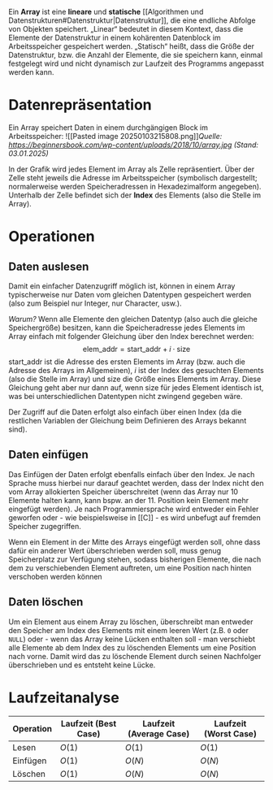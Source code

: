 Ein **Array** ist eine **lineare** und **statische** [[Algorithmen und Datenstrukturen#Datenstruktur|Datenstruktur]], die eine endliche Abfolge von Objekten speichert. „Linear“ bedeutet in diesem Kontext, dass die Elemente der Datenstruktur in einem kohärenten Datenblock im Arbeitsspeicher gespeichert werden. „Statisch“ heißt, dass die Größe der Datenstruktur, bzw. die Anzahl der Elemente, die sie speichern kann, einmal festgelegt wird und nicht dynamisch zur Laufzeit des Programms angepasst werden kann.
# Datenrepräsentation
Ein Array speichert Daten in einem durchgängigen Block im Arbeitsspeicher:
![[Pasted image 20250103215808.png]]*Quelle: https://beginnersbook.com/wp-content/uploads/2018/10/array.jpg (Stand: 03.01.2025)*

In der Grafik wird jedes Element im Array als Zelle repräsentiert. Über der Zelle steht jeweils die Adresse im Arbeitsspeicher (symbolisch dargestellt; normalerweise werden Speicheradressen in Hexadezimalform angegeben). Unterhalb der Zelle befindet sich der **Index** des Elements (also die Stelle im Array).
# Operationen
## Daten auslesen
Damit ein einfacher Datenzugriff möglich ist, können in einem Array typischerweise nur Daten vom gleichen Datentypen gespeichert werden (also zum Beispiel nur Integer, nur Character, usw.). 

*Warum?* Wenn alle Elemente den gleichen Datentyp (also auch die gleiche Speichergröße) besitzen, kann die Speicheradresse jedes Elements im Array einfach mit folgender Gleichung über den Index berechnet werden:
$$
\text{elem\_addr} = \text{start\_addr} + i\cdot \text{size}
$$
$\text{start\_addr}$ ist die Adresse des ersten Elements im Array (bzw. auch die Adresse des Arrays im Allgemeinen), $i$ ist der Index des gesuchten Elements (also die Stelle im Array) und $\text{size}$ die Größe eines Elements im Array. Diese Gleichung geht aber nur dann auf, wenn $\text{size}$ für jedes Element identisch ist, was bei unterschiedlichen Datentypen nicht zwingend gegeben wäre.

Der Zugriff auf die Daten erfolgt also einfach über einen Index (da die restlichen Variablen der Gleichung beim Definieren des Arrays bekannt sind).

## Daten einfügen
Das Einfügen der Daten erfolgt ebenfalls einfach über den Index. Je nach Sprache muss hierbei nur darauf geachtet werden, dass der Index nicht den vom Array allokierten Speicher überschreitet (wenn das Array nur $10$ Elemente halten kann, kann bspw. an der 11. Position kein Element mehr eingefügt werden). Je nach Programmiersprache wird entweder ein Fehler geworfen oder - wie beispielsweise in [[C]] - es wird unbefugt auf fremden Speicher zugegriffen.

Wenn ein Element in der Mitte des Arrays eingefügt werden soll, ohne dass dafür ein anderer Wert überschrieben werden soll, muss genug Speicherplatz zur Verfügung stehen, sodass bisherigen Elemente, die nach dem zu verschiebenden Element auftreten, um eine Position nach hinten verschoben werden können

## Daten löschen
Um ein Element aus einem Array zu löschen, überschreibt man entweder den Speicher am Index des Elements mit einem leeren Wert (z.B. `0` oder `NULL`) oder - wenn das Array keine Lücken enthalten soll - man verschiebt alle Elemente ab dem Index des zu löschenden Elements um eine Position nach vorne. Damit wird das zu löschende Element durch seinen Nachfolger überschrieben und es entsteht keine Lücke.

# Laufzeitanalyse

| Operation | Laufzeit (Best Case) | Laufzeit (Average Case) | Laufzeit (Worst Case) |
| --------- | -------------------- | ----------------------- | --------------------- |
| Lesen     | $O(1)$               | $O(1)$                  | $O(1)$                |
| Einfügen  | $O(1)$               | $O(N)$                  | $O(N)$                |
| Löschen   | $O(1)$               | $O(N)$                  | $O(N)$                |
